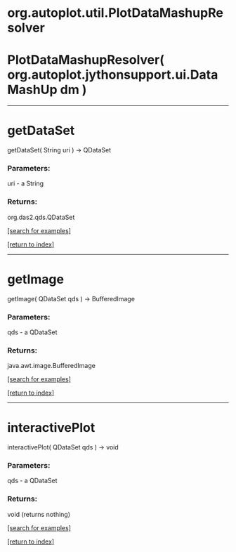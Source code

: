 # org.autoplot.util.PlotDataMashupResolver



# PlotDataMashupResolver( org.autoplot.jythonsupport.ui.DataMashUp dm )


***
<a name="getDataSet"></a>
# getDataSet
getDataSet( String uri ) &rarr; QDataSet



### Parameters:
uri - a String

### Returns:
org.das2.qds.QDataSet


<a href="https://github.com/autoplot/dev/search?q=getDataSet&unscoped_q=getDataSet">[search for examples]</a>

<a href="https://github.com/autoplot/documentation/blob/master/javadoc/index-all.md">[return to index]</a>

***
<a name="getImage"></a>
# getImage
getImage( QDataSet qds ) &rarr; BufferedImage



### Parameters:
qds - a QDataSet

### Returns:
java.awt.image.BufferedImage


<a href="https://github.com/autoplot/dev/search?q=getImage&unscoped_q=getImage">[search for examples]</a>

<a href="https://github.com/autoplot/documentation/blob/master/javadoc/index-all.md">[return to index]</a>

***
<a name="interactivePlot"></a>
# interactivePlot
interactivePlot( QDataSet qds ) &rarr; void



### Parameters:
qds - a QDataSet

### Returns:
void (returns nothing)


<a href="https://github.com/autoplot/dev/search?q=interactivePlot&unscoped_q=interactivePlot">[search for examples]</a>

<a href="https://github.com/autoplot/documentation/blob/master/javadoc/index-all.md">[return to index]</a>

